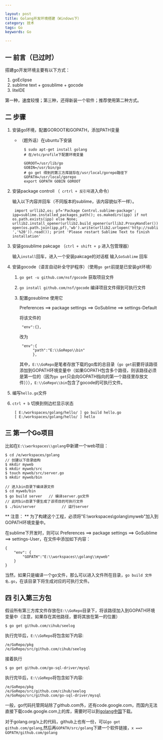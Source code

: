 ```yaml
---

layout: post
title: Golang开发环境搭建（Windows下）
category: 技术
tags: Go
keywords: Go

---
```


## 一 前言（已过时）

搭建go开发环境主要有以下方式：

1. goEclipse
2. sublime text + gosublime + gocode
3. liteIDE

第一种，速度较慢；第三种，还得新装一个软件；推荐使用第二种方式。

## 二 步骤

1. 安装go环境，配置GOROOT和GOPATH，添加PATH变量

    - （题外话）在ubuntu下安装

            $ sudo apt-get install golang
            # 在/etc/profile下配置环境变量
                
            GOROOT=/usr/lib/go
            GOBIN=/usr/bin/go
            # go get 得到的第三方库就存在/usr/local/gorepo路径下
            GOPATH=/usr/local/gorepo
            export GOPATH GOBIN GOROOT

2. 安装package controll    （` crtrl + 反引号`进入命令）
    
    输入以下内容并回车（不同版本的sublime，该内容貌似不一样）。
    
        import urllib2,os; pf='Package Control.sublime-package'; ipp=sublime.installed_packages_path(); os.makedirs(ipp) if not os.path.exists(ipp) else None; urllib2.install_opener(urllib2.build_opener(urllib2.ProxyHandler())); open(os.path.join(ipp,pf),'wb').write(urllib2.urlopen('http://sublime.wbond.net/'+pf.replace(' ','%20')).read()); print 'Please restart Sublime Text to finish installation'    
    
2. 安装gosublime pakcage    （`ctrl + shift + p` 进入包管理器）

    输入`install`回车，进入一个安装pakcage的对话框
    输入`GoSublime` 回车
3. 安装gocode（语言自动补全守护程序）（使用`go get`前提是已安装git环境）

    1. `go get -u github.com/nsf/gocode` 获取项目文件
    2. `go install github.com/nsf/gocode` 编译项目文件得到可执行文件
    3. 配置gosublime 使用它

        Preferences ==> package settings ==> GoSublime ==> settings-Default 
        
        将该文件的
        
            "env":{},
        改为

            "env":{
		         "path":"E:\\GoRepo\\bin"
		         },
		         
        其中，`E:\\GoRepo`是笔者存放下载的go库的总目录（`go get`前要将该路径添加到GOPATH环境变量中（如果GOPATH包含多个路径，则该路径必须是第一位的（因为`go get`只会向GOPATH指向的第一个路径里存放文件））），`E:\\GoRepo\\bin`包含了gocode的可执行文件。
        
4. 编写`hello.go`文件
5. `ctrl + b` 切换到侧边栏显示状态

        [ E:/workspaces/golang/hello/ ] go build hello.go
        [ E:/workspaces/golang/hello/ ] hello
            
## 三 第一个Go项目

比如在`E:\\workspaces\\golang`中新建一个web项目：

    $ cd /e/workspaces/golang
    // 创建以下目录结构
    $ mkdir myweb
    $ mkdir myweb/src
    $ touch myweb/src/server.go 
    $ mkdir myweb/bin
    
    // 进入bin目录下编译源文件
    $ cd myweb/bin
    $ go build server   // 编译server.go文件
    // 此时bin目录下便生成了该项目的可执行文件
    $ ./bin/server            // 运行server
    
** 注意： ** 为了构建这个工程，必须将"E:\\workspaces\\golang\\myweb"加入到GOPATH环境变量中。

在sublime下开发时，则可以 Preferences ==> package settings ==> GoSublime ==> settings-User，在文件中添加如下内容：

    {
    	"env": {
    		"GOPATH":"E:\\workspaces\\golang\\myweb"
    	}
    }
    
当然，如果只是编译一个go文件，那么可以进入文件所在目录，`go build 文件名.go`，在该目录下将生成对应的可执行文件。

## 四 引入第三方包
假设所有第三方库文件存放在`E:\\GoRepo`目录下，将该路径加入到GOPATH环境变量中（注意，如果存在其他路径，要将其放在第一的位置）

    $ go get github.com/cihub/seelog
    
执行完毕后，`E:\\GoRepo`将包含如下内容:

    /e/GoRepo/pkg
    /e/GoRepo/src/github.com/cihub/seelog
    
接着执行
    
    $ go get github.com/go-sql-driver/mysql
    
执行完毕后，`E:\\GoRepo`将包含如下内容:

    /e/GoRepo/pkg
    /e/GoRepo/src/github.com/cihub/seelog
    /e/GoRepo/src/github.com/go-sql-driver/mysql
    
一般，go代码托管网站除了github.com外，还有code.google.com，而国内无法直接下载code.google.com上的库，需要时可以到[golang中国][]下载。

对于golang.org/x上的代码，github上也有一份，可以`go get github.com/golang`,然后再`GOPATH/src/golang`下建一个软件链接，`x ==> GOPATH/github.com/golang`

[golang中国]: http://www.golangtc.com/download/package